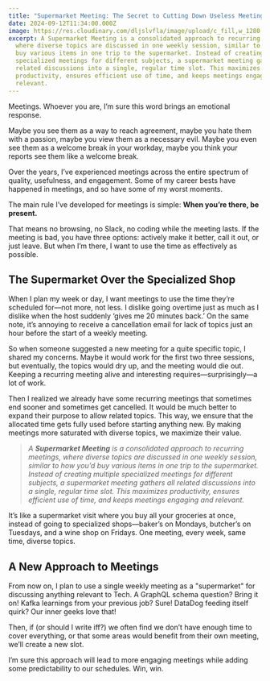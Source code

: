 ```yaml
---
title: "Supermarket Meeting: The Secret to Cutting Down Useless Meetings"
date: 2024-09-12T11:34:00.000Z
image: https://res.cloudinary.com/dljslvfla/image/upload/c_fill,w_1280,h_720/v1726133085/Motivational_Quotes_Blog_Banner_bgzrm5.png
excerpt: A Supermarket Meeting is a consolidated approach to recurring meetings,
  where diverse topics are discussed in one weekly session, similar to how you’d
  buy various items in one trip to the supermarket. Instead of creating multiple
  specialized meetings for different subjects, a supermarket meeting gathers all
  related discussions into a single, regular time slot. This maximizes
  productivity, ensures efficient use of time, and keeps meetings engaging and
  relevant.
---
```

Meetings. Whoever you are, I’m sure this word brings an emotional response.

Maybe you see them as a way to reach agreement, maybe you hate them with a passion, maybe you view them as a necessary evil. Maybe you even see them as a welcome break in your workday, maybe you think your reports see them like a welcome break.

Over the years, I’ve experienced meetings across the entire spectrum of quality, usefulness, and engagement. Some of my career bests have happened in meetings, and so have some of my worst moments.

The main rule I’ve developed for meetings is simple: **When you’re there, be present.**

That means no browsing, no Slack, no coding while the meeting lasts. If the meeting is bad, you have three options: actively make it better, call it out, or just leave. But when I’m there, I want to use the time as effectively as possible.

## The Supermarket Over the Specialized Shop

When I plan my week or day, I want meetings to use the time they’re scheduled for—not more, not less. I dislike going overtime just as much as I dislike when the host suddenly ‘gives me 20 minutes back.’ On the same note, it’s annoying to receive a cancellation email for lack of topics just an hour before the start of a weekly meeting.

So when someone suggested a new meeting for a quite specific topic, I shared my concerns. Maybe it would work for the first two three sessions, but eventually, the topics would dry up, and the meeting would die out. Keeping a recurring meeting alive and interesting requires—surprisingly—a lot of work.

Then I realized we already have some recurring meetings that sometimes end sooner and sometimes get cancelled. It would be much better to expand their purpose to allow related topics. This way, we ensure that the allocated time gets fully used before starting anything new. By making meetings more saturated with diverse topics, we maximize their value.

> _A **Supermarket Meeting** is a consolidated approach to recurring meetings, where diverse topics are discussed in one weekly session, similar to how you’d buy various items in one trip to the supermarket. Instead of creating multiple specialized meetings for different subjects, a supermarket meeting gathers all related discussions into a single, regular time slot. This maximizes productivity, ensures efficient use of time, and keeps meetings engaging and relevant._

It’s like a supermarket visit where you buy all your groceries at once, instead of going to specialized shops—baker’s on Mondays, butcher’s on Tuesdays, and a wine shop on Fridays. One meeting, every week, same time, diverse topics.

## A New Approach to Meetings

From now on, I plan to use a single weekly meeting as a "supermarket" for discussing anything relevant to Tech. A GraphQL schema question? Bring it on! Kafka learnings from your previous job? Sure! DataDog feeding itself quirk? Our inner geeks love that!

Then, if (or should I write iff?) we often find we don’t have enough time to cover everything, or that some areas would benefit from their own meeting, we’ll create a new slot.

I’m sure this approach will lead to more engaging meetings while adding some predictability to our schedules. Win, win.
